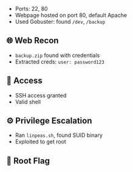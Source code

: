 
- Ports: 22, 80
- Webpage hosted on port 80, default Apache
- Used Gobuster: found `/dev`, `/backup`

## 🌐 Web Recon
- `backup.zip` found with credentials
- Extracted creds: `user: password123`

## 🔑 Access
- SSH access granted
- Valid shell

## ⚙️ Privilege Escalation
- Ran `linpeas.sh`, found SUID binary
- Exploited to get root

## 🏁 Root Flag
